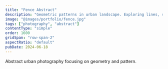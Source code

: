 ```yaml
---
title: "Fence Abstract"
description: "Geometric patterns in urban landscape. Exploring lines, shadows, and repetition."
image: "@images/portfolio/fence.jpg"
tags: ["photography", "abstract"]
contentType: "simple"
order: 1600
gridSpan: "row-span-2"
aspectRatio: "default"
pubDate: 2024-06-18
---
```


Abstract urban photography focusing on geometry and pattern.
